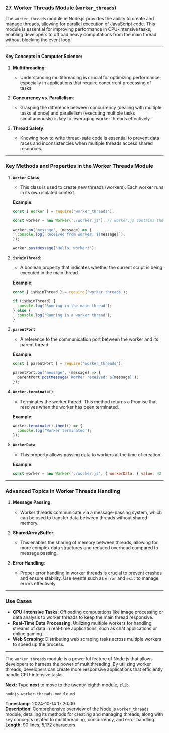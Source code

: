 ### 27. **Worker Threads Module** (`worker_threads`)

The `worker_threads` module in Node.js provides the ability to create and manage threads, allowing for parallel execution of JavaScript code. This module is essential for improving performance in CPU-intensive tasks, enabling developers to offload heavy computations from the main thread without blocking the event loop.

---

#### Key Concepts in Computer Science:

1. **Multithreading**:
   - Understanding multithreading is crucial for optimizing performance, especially in applications that require concurrent processing of tasks.

2. **Concurrency vs. Parallelism**:
   - Grasping the difference between concurrency (dealing with multiple tasks at once) and parallelism (executing multiple tasks simultaneously) is key to leveraging worker threads effectively.

3. **Thread Safety**:
   - Knowing how to write thread-safe code is essential to prevent data races and inconsistencies when multiple threads access shared resources.

---

### **Key Methods and Properties in the Worker Threads Module**

1. **`Worker` Class**:
   - This class is used to create new threads (workers). Each worker runs in its own isolated context.

   **Example**:
   ```javascript
   const { Worker } = require('worker_threads');

   const worker = new Worker('./worker.js'); // worker.js contains the code for the worker

   worker.on('message', (message) => {
     console.log(`Received from worker: ${message}`);
   });

   worker.postMessage('Hello, worker!');
   ```

2. **`isMainThread`**:
   - A boolean property that indicates whether the current script is being executed in the main thread.

   **Example**:
   ```javascript
   const { isMainThread } = require('worker_threads');

   if (isMainThread) {
     console.log('Running in the main thread');
   } else {
     console.log('Running in a worker thread');
   }
   ```

3. **`parentPort`**:
   - A reference to the communication port between the worker and its parent thread.

   **Example**:
   ```javascript
   const { parentPort } = require('worker_threads');

   parentPort.on('message', (message) => {
     parentPort.postMessage(`Worker received: ${message}`);
   });
   ```

4. **`Worker.terminate()`**:
   - Terminates the worker thread. This method returns a Promise that resolves when the worker has been terminated.

   **Example**:
   ```javascript
   worker.terminate().then(() => {
     console.log('Worker terminated');
   });
   ```

5. **`WorkerData`**:
   - This property allows passing data to workers at the time of creation.

   **Example**:
   ```javascript
   const worker = new Worker('./worker.js', { workerData: { value: 42 } });
   ```

---

### **Advanced Topics in Worker Threads Handling**

1. **Message Passing**:
   - Worker threads communicate via a message-passing system, which can be used to transfer data between threads without shared memory.

2. **SharedArrayBuffer**:
   - This enables the sharing of memory between threads, allowing for more complex data structures and reduced overhead compared to message passing.

3. **Error Handling**:
   - Proper error handling in worker threads is crucial to prevent crashes and ensure stability. Use events such as `error` and `exit` to manage errors effectively.

---

### **Use Cases**
- **CPU-Intensive Tasks**: Offloading computations like image processing or data analysis to worker threads to keep the main thread responsive.
- **Real-Time Data Processing**: Utilizing multiple workers for handling streams of data in real-time applications, such as chat applications or online gaming.
- **Web Scraping**: Distributing web scraping tasks across multiple workers to speed up the process.

---

The `worker_threads` module is a powerful feature of Node.js that allows developers to harness the power of multithreading. By utilizing worker threads, developers can create more responsive applications that efficiently handle CPU-intensive tasks.

**Next:** Type **next** to move to the twenty-eighth module, `zlib`.

```md
nodejs-worker-threads-module.md
```

**Timestamp**: 2024-10-14 17:20:00  
**Description**: Comprehensive overview of the Node.js `worker_threads` module, detailing its methods for creating and managing threads, along with key concepts related to multithreading, concurrency, and error handling.  
**Length**: 90 lines, 5,172 characters.
